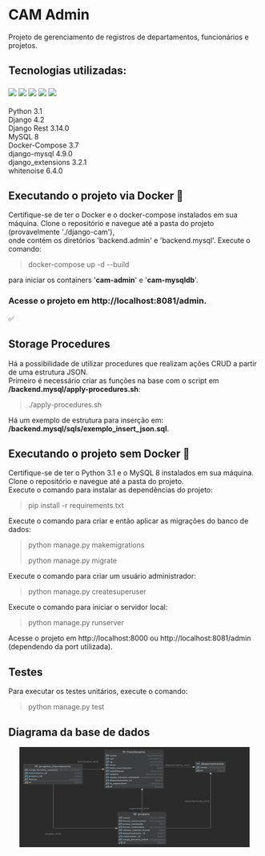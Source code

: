 # CAM Admin
Projeto de gerenciamento de registros de departamentos, funcionários e projetos.

## Tecnologias utilizadas:
<h3>
<img src="https://img.shields.io/badge/Python-FFD43B?style=for-the-badge&logo=python&logoColor=blue"/>
<img src="https://img.shields.io/badge/Django-092E20?style=for-the-badge&logo=django&logoColor=green"/>
<img src="https://img.shields.io/badge/MySQL-005C84?style=for-the-badge&logo=mysql&logoColor=white"/>
<img src="https://img.shields.io/badge/Docker-2CA5E0?style=for-the-badge&logo=docker&logoColor=white"/>
<img src="https://img.shields.io/badge/django%20rest-ff1709?style=for-the-badge&logo=django&logoColor=white"/> </br>
</h3>
Python 3.1 </br>
Django 4.2 </br>
Django Rest 3.14.0 </br>
MySQL 8 </br>
Docker-Compose 3.7 </br>
django-mysql 4.9.0 </br>
django_extensions 3.2.1 </br>
whitenoise 6.4.0 </br>

## Executando o projeto via Docker 🐋
Certifique-se de ter o Docker e o docker-compose instalados em sua máquina.
Clone o repositório e navegue até a pasta do projeto (provavelmente './django-cam'), </br> onde contém os diretórios 'backend.admin' e 'backend.mysql'.
Execute o comando:
> docker-compose up -d --build
>
para iniciar os containers '<strong>cam-admin</strong>' e '<strong>cam-mysqldb</strong>'.
### Acesse o projeto em http://localhost:8081/admin.
✅

## Storage Procedures
Há a possibilidade de utilizar procedures que realizam ações CRUD a partir de uma estrutura JSON. </br>
Primeiro é necessário criar as funções na base com o script em <strong>/backend.mysql/apply-procedures.sh</strong>:
> ./apply-procedures.sh
>
Há um exemplo de estrutura para inserção em: <strong>/backend.mysql/sqls/exemplo_insert_json.sql</strong>.

## Executando o projeto sem Docker 🔌
Certifique-se de ter o Python 3.1 e o MySQL 8 instalados em sua máquina. </br>
Clone o repositório e navegue até a pasta do projeto. </br>
Execute o comando para instalar as dependências do projeto:
> pip install -r requirements.txt
>
Execute o comando para criar e então aplicar as migrações do banco de dados:
> python manage.py makemigrations
>
> python manage.py migrate
>
Execute o comando para criar um usuário administrador:
> python manage.py createsuperuser
>
Execute o comando para iniciar o servidor local:
> python manage.py runserver
>
Acesse o projeto em http://localhost:8000 ou http://localhost:8081/admin (dependendo da port utilizada).

## Testes
Para executar os testes unitários, execute o comando:
> python manage.py test
>

## Diagrama da base de dados
<p align="center">
    <img width="460" height="200" src="backend.admin/resources/database_diag.png" alt="Diagrama da base de dados">
</p>
